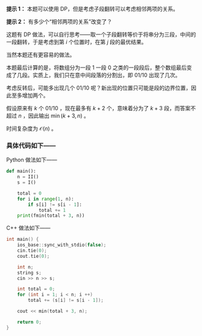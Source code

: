 **提示 1：** 本题可以使用 DP，但是考虑子段翻转可以考虑相邻两项的关系。

**提示 2：** 有多少个“相邻两项的关系”改变了？

这题有 DP 做法，可以自行思考——取一个子段翻转等价于将串分为三段，中间的一段翻转，于是考虑到第 $i$ 个位置时，在第 $j$ 段的最优结果。

当然本题还有更容易的做法。

本题最后计算的是，将数组分为一段 $1$ 一段 $0$ 之类的一段段后，整个数组最后变成了几段。实质上，我们只在意中间段落的分割出，即 $01/10$ 出现了几次。

考虑反转后，可能多出现几个 $01/10$ 呢？新出现的位置只可能是段的边界位置，因此至多增加两个。

假设原来有 $k$ 个 $01/10$ ，现在最多有 $k+2$ 个，意味着分为了 $k+3$ 段，而答案不超过 $n$ ，因此输出 $\min(k+3, n)$ 。

时间复杂度为 $\mathcal{O}(n)$ 。

### 具体代码如下——

Python 做法如下——

```Python []
def main():
    n = II()
    s = I()

    total = 0
    for i in range(1, n):
        if s[i] != s[i - 1]:
            total += 1
    print(fmin(total + 3, n))
```

C++ 做法如下——

```cpp []
int main() {
    ios_base::sync_with_stdio(false);
    cin.tie(0);
    cout.tie(0);

    int n;
    string s;
    cin >> n >> s;

    int total = 0;
    for (int i = 1; i < n; i ++)
        total += (s[i] != s[i - 1]);

    cout << min(total + 3, n);

    return 0;
}
```